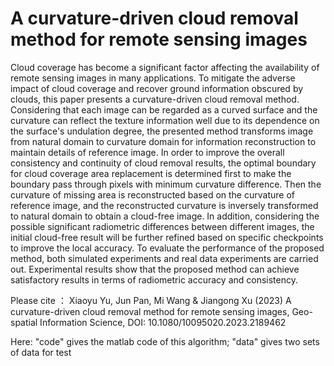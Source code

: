 # A curvature-driven cloud removal method for remote sensing images

Cloud coverage has become a significant factor affecting the availability of remote sensing images in many applications. To mitigate the adverse impact of cloud coverage and recover ground information obscured by clouds, this paper presents a curvature-driven cloud removal method. Considering that each image can be regarded as a curved surface and the curvature can reflect the texture information well due to its dependence on the surface's undulation degree, the presented method transforms image from natural domain to curvature domain for information reconstruction to maintain details of reference image. In order to improve the overall consistency and continuity of cloud removal results, the optimal boundary for cloud coverage area replacement is determined first to make the boundary pass through pixels with minimum curvature difference. Then the curvature of missing area is reconstructed based on the curvature of reference image, and the reconstructed curvature is inversely transformed to natural domain to obtain a cloud-free image. In addition, considering the possible significant radiometric differences between different images, the initial cloud-free result will be further refined based on specific checkpoints to improve the local accuracy. To evaluate the performance of the proposed method, both simulated experiments and real data experiments are carried out. Experimental results show that the proposed method can achieve satisfactory results in terms of radiometric accuracy and consistency.

Please cite ：
Xiaoyu Yu, Jun Pan, Mi Wang & Jiangong Xu (2023) A curvature-driven cloud removal method for remote sensing images, Geo-spatial Information Science, DOI: 10.1080/10095020.2023.2189462


Here: "code" gives the matlab code of this algorithm; "data" gives two sets of data for test

